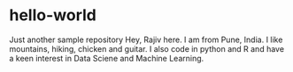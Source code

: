# hello-world
Just another sample repository
Hey, Rajiv here. I am from Pune, India. 
I like mountains, hiking, chicken and guitar. 
I also code in python and R and have a keen interest in Data Sciene and Machine Learning.
